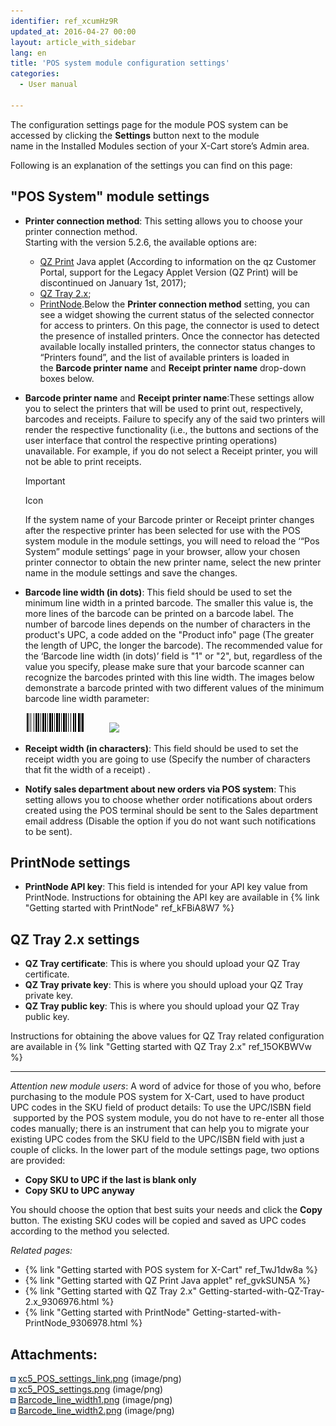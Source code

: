 ```yaml
---
identifier: ref_xcumHz9R
updated_at: 2016-04-27 00:00
layout: article_with_sidebar
lang: en
title: 'POS system module configuration settings'
categories:
  - User manual

---
```



The configuration settings page for the module POS system can be accessed by clicking the **Settings** button next to the module name in the Installed Modules section of your X-Cart store’s Admin area.

Following is an explanation of the settings you can find on this page:

## "POS System" module settings

*   **Printer connection method**: This setting allows you to choose your printer connection method.   
    Starting with the version 5.2.6, the available options are:
    *   [QZ Print](https://code.google.com/archive/p/jzebra/) Java applet (According to information on the qz Customer Portal, support for the Legacy Applet Version (QZ Print) will be discontinued on January 1st, 2017);
    *   [QZ Tray 2.x](https://qz.io/download/);
    *   [PrintNode](https://app.printnode.com/account/download).Below the **Printer connection method** setting, you can see a widget showing the current status of the selected connector for access to printers. On this page, the connector is used to detect the presence of installed printers. Once the connector has detected available locally installed printers, the connector status changes to “Printers found”, and the list of available printers is loaded in the **Barcode printer name** and **Receipt printer name** drop-down boxes below.   

*   **Barcode printer name** and **Receipt printer name**:These settings allow you to select the printers that will be used to print out, respectively, barcodes and receipts. Failure to specify any of the said two printers will render the respective functionality (i.e., the buttons and sections of the user interface that control the respective printing operations) unavailable. For example, if you do not select a Receipt printer, you will not be able to print receipts.  

    Important

    Icon

    If the system name of your Barcode printer or Receipt printer changes after the respective printer has been selected for use with the POS system module in the module settings, you will need to reload the ‘“Pos System” module settings’ page in your browser, allow your chosen printer connector to obtain the new printer name, select the new printer name in the module settings and save the changes.

*   **Barcode line width (in dots)**: This field should be used to set the minimum line width in a printed barcode. The smaller this value is, the more lines of the barcode can be printed on a barcode label. The number of barcode lines depends on the number of characters in the product's UPC, a code added on the "Product info" page (The greater the length of UPC, the longer the barcode). The recommended value for the ‘Barcode line width (in dots)’ field is "1" or "2", but, regardless of the value you specify, please make sure that your barcode scanner can recognize the barcodes printed with this line width. The images below demonstrate a barcode printed with two different values of the minimum barcode line width parameter:

    ![](attachments/7504496/9439602.png)          ![]({{site.baseurl}}/attachments/7504496/9439603.png)  

*   **Receipt width (in characters)**: This field should be used to set the receipt width you are going to use (Specify the number of characters that fit the width of a receipt) .  

*   **Notify sales department about new orders via POS system**: This setting allows you to choose whether order notifications about orders created using the POS terminal should be sent to the Sales department email address (Disable the option if you do not want such notifications to be sent). 

## PrintNode settings

*   **PrintNode API key**: This field is intended for your API key value from PrintNode. Instructions for obtaining the API key are available in {% link "Getting started with PrintNode" ref_kFBiA8W7 %}

## QZ Tray 2.x settings

*   **QZ Tray certificate**: This is where you should upload your QZ Tray certificate.
*   **QZ Tray private key**: This is where you should upload your QZ Tray private key.
*   **QZ Tray public key**: This is where you should upload your QZ Tray public key.

Instructions for obtaining the above values for QZ Tray related configuration are available in {% link "Getting started with QZ Tray 2.x" ref_15OKBWVw %}  

* * *

_Attention new module users_: A word of advice for those of you who, before purchasing to the module POS system for X-Cart, used to have product UPC codes in the SKU field of product details: To use the UPC/ISBN field  supported by the POS system module, you do not have to re-enter all those codes manually; there is an instrument that can help you to migrate your existing UPC codes from the SKU field to the UPC/ISBN field with just a couple of clicks. In the lower part of the module settings page, two options are provided:

*   **Copy SKU to UPC if the last is blank only**
*   **Copy SKU to UPC anyway**

You should choose the option that best suits your needs and click the **Copy** button. The existing SKU codes will be copied and saved as UPC codes according to the method you selected.

_Related pages:_

*   {% link "Getting started with POS system for X-Cart" ref_TwJ1dw8a %}
*   {% link "Getting started with QZ Print Java applet" ref_gvkSUN5A %}
*   {% link "Getting started with QZ Tray 2.x" Getting-started-with-QZ-Tray-2.x_9306976.html %}
*   {% link "Getting started with PrintNode" Getting-started-with-PrintNode_9306978.html %}

## Attachments:

![](images/icons/bullet_blue.gif) [xc5_POS_settings_link.png]({{site.baseurl}}/attachments/7504496/8718938.png) (image/png)  
![](images/icons/bullet_blue.gif) [xc5_POS_settings.png]({{site.baseurl}}/attachments/7504496/8718939.png) (image/png)  
![](images/icons/bullet_blue.gif) [Barcode_line_width1.png]({{site.baseurl}}/attachments/7504496/9439602.png) (image/png)  
![](images/icons/bullet_blue.gif) [Barcode_line_width2.png]({{site.baseurl}}/attachments/7504496/9439603.png) (image/png)